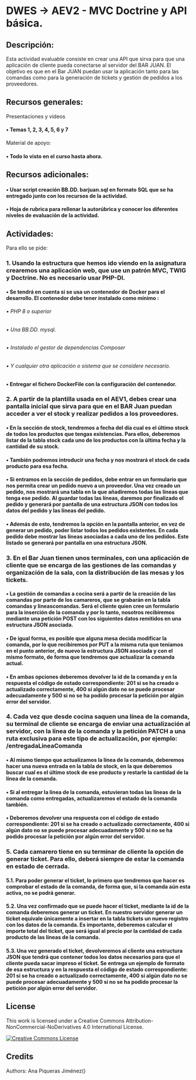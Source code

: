 # DWES → AEV2 - MVC Doctrine y API básica.

## Descripción:

Esta actividad evaluable consiste en crear una API que sirva para que una aplicación de cliente pueda conectarse al servidor del BAR JUAN.
El objetivo es que en el Bar JUAN puedan usar la aplicación tanto para las comandas como para la generación de tickets y gestión de pedidos a los proveedores.

## Recursos generales:

Presentaciones y videos 
#### • Temas 1, 2, 3, 4, 5, 6 y 7
Material de apoyo:
#### • Todo lo visto en el curso hasta ahora.
## Recursos adicionales:
#### • Usar script creación BB.DD. barjuan.sql en formato SQL que se ha entregado junto con los recursos de la actividad.
#### • Hoja de rubrica para rellenar la autorúbrica y conocer los diferentes niveles de evaluación de la actividad.

## Actividades:
Para ello se pide:
### 1. Usando la estructura que hemos ido viendo en la asignatura crearemos una aplicación web, que use un patrón MVC, TWIG y Doctrine. No es necesario usar PHP-DI.
#### • Se tendrá en cuenta si se usa un contenedor de Docker para el desarrollo. El contenedor debe tener instalado como mínimo :
###### • PHP 8 o superior
###### • Una BB.DD. mysql.
###### • Instalado el gestor de dependencias Composer
###### • Y cualquier otra aplicación o sistema que se considere necesario.
#### • Entregar el fichero DockerFile con la configuración del contenedor.      
### 2. A partir de la plantilla usada en el AEV1, debes crear una pantalla inicial que sirva para que en el BAR Juan puedan acceder a ver el stock y realizar pedidos a los proveedores.
#### • En la sección de stock, tendremos a fecha del día cual es el último stock de todos los productos que tengas existencias. Para ellos, deberemos listar de la tabla stock cada uno de los productos con la última fecha y la cantidad de su stock.
#### • También podremos introducir una fecha y nos mostrará el stock de cada producto para esa fecha.
#### • Si entramos en la sección de pedidos, debe entrar en un formulario que nos permita crear un pedido nuevo a un proveedor. Una vez creado un pedido, nos mostrará una tabla en la que añadiremos todas las líneas que tenga ese pedido. Al guardar todas las líneas, daremos por finalizado el pedido y generará por pantalla de una estructura JSON con todos los datos del pedido y las líneas del pedido.
#### • Además de esto, tendremos la opción en la pantalla anterior, en vez de generar un pedido, poder listar todos los pedidos existentes. En cada pedido debe mostrar las líneas asociadas a cada uno de los pedidos. Este listado se generará por pantalla en una estructura JSON.
### 3. En el Bar Juan tienen unos terminales, con una aplicación de cliente que se encarga de las gestiones de las comandas y organización de la sala, con la distribución de las mesas y los tickets.
#### • La gestión de comandas a cocina será a partir de la creación de las comandas por parte de los camareros, que se grabarán en la tabla comandas y lineascomandas. Será el cliente quien cree un formulario para la inserción de la comanda y por lo tanto, nosotros recibiremos mediante una petición POST con los siguientes datos remitidos en una estructura JSON asociada.
#### • De igual forma, es posible que alguna mesa decida modificar la comanda, por lo que recibiremos por PUT a la misma ruta que teníamos en el punto anterior, de nuevo la estructura JSON asociada y con el mismo formato, de forma que tendremos que actualizar la comanda actual.
#### • En ambas opciones deberemos devolver la id de la comanda y en la respuesta el código de estado correspondiente: 201 si se ha creado o actualizado correctamente, 400 si algún dato no se puede procesar adecuadamente y 500 si no se ha podido procesar la petición por algún error del servidor.
### 4. Cada vez que desde cocina saquen una línea de la comanda, su terminal de cliente se encarga de enviar una actualización al servidor, con la línea de la comanda y la petición PATCH a una ruta exclusiva para este tipo de actualización, por ejemplo: /entregadaLineaComanda
#### •  Al mismo tiempo que actualizamos la línea de la comanda, deberemos hacer una nueva entrada en la tabla de stock, en la que deberemos buscar cual es el último stock de ese producto y restarle la cantidad de la línea de la comanda.
#### • Si al entregar la línea de la comanda, estuvieran todas las líneas de la comanda como entregadas, actualizaremos el estado de la comanda también.
#### • Deberemos devolver una respuesta con el código de estado correspondiente: 201 si se ha creado o actualizado correctamente, 400 si algún dato no se puede procesar adecuadamente y 500 si no se ha podido procesar la petición por algún error del servidor.

### 5. Cada camarero tiene en su terminar de cliente la opción de generar ticket. Para ello, deberá siempre de estar la comanda en estado de cerrada.
#### 5.1. Para poder generar el ticket, lo primero que tendremos que hacer es comprobar el estado de la comanda, de forma que, si la comanda aún esta activa, no se podrá generar.
#### 5.2. Una vez confirmado que se puede hacer el ticket, mediante la id de la comanda deberemos generar un ticket. En nuestro servidor generar un ticket equivale únicamente a insertar en la tabla tickets un nuevo registro con los datos de la comanda. Es importante, deberemos calcular el importe total del ticket, que será igual al precio por la cantidad de cada producto de las líneas de la comanda.
#### 5.3. Una vez generado el ticket, devolveremos al cliente una estructura JSON que tendrá que contener todos los datos necesarios para que el cliente pueda sacar impreso el ticket. Se entrega un ejemplo de formato de esa estructura y en la respuesta el código de estado correspondiente: 201 si se ha creado o actualizado correctamente, 400 si algún dato no se puede procesar adecuadamente y 500 si no se ha podido procesar la petición por algún error del servidor.

## License

This work is licensed under a Creative Commons Attribution-NonCommercial-NoDerivatives 4.0 International License.

<a rel="license" href="http://creativecommons.org/licenses/by-nc-nd/4.0/"><img alt="Creative Commons License" style="border-width:0" src="https://i.creativecommons.org/l/by-nc-nd/4.0/80x15.png" /></a>


## Credits

Authors: Ana Piqueras Jiménez([](https://github.com/)) 
